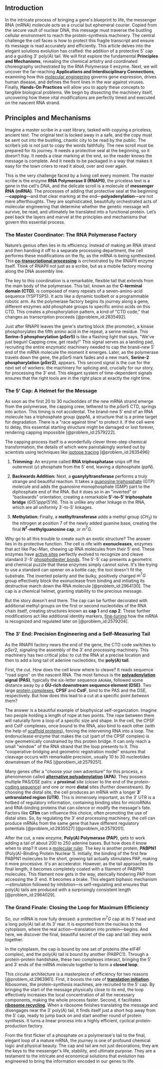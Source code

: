 ## Introduction
In the intricate process of bringing a gene's blueprint to life, the messenger RNA (mRNA) molecule acts as a crucial but ephemeral courier. Copied from the secure vault of nuclear DNA, this message must traverse the bustling cellular environment to reach the protein-synthesis machinery. The central challenge the cell faces is how to protect this fragile transcript and ensure its message is read accurately and efficiently. This article delves into the elegant solutions evolution has crafted: the addition of a protective 5' cap and a guiding 3' poly(A) tail. We will first explore the fundamental **Principles and Mechanisms**, revealing the chemical artistry and coordinated choreography orchestrated by the RNA Polymerase II enzyme. Next, we will uncover the far-reaching **Applications and Interdisciplinary Connections**, examining how this [molecular engineering](@article_id:188452) governs gene expression, drives human disease, and defines the front lines in the war against viruses. Finally, **Hands-On Practices** will allow you to apply these concepts to tangible biological problems. We begin by dissecting the machinery itself, uncovering how these vital modifications are perfectly timed and executed on the nascent RNA strand.

## Principles and Mechanisms

Imagine a master scribe in a vast library, tasked with copying a priceless, ancient text. The original text is locked away in a safe, and the copy must be sent out into the bustling, chaotic city to be read by the public. The scribe’s job is not just to copy the words faithfully. The new scroll must be prepared for its journey. It needs a protective seal at the beginning, so it doesn’t fray. It needs a clear marking at the end, so the reader knows the message is complete. And it needs to be packaged in a way that makes it easy for the town criers to read it aloud, over and over again.

This is the very challenge faced by a living cell every moment. The master scribe is the enzyme **RNA Polymerase II (RNAPII)**, the priceless text is a gene in the cell's DNA, and the delicate scroll is a molecule of **messenger RNA (mRNA)**. The processes of adding that protective seal at the beginning—**capping**—and that clear marking at the end—**polyadenylation**—are not mere afterthoughts. They are sophisticated, beautifully orchestrated acts of molecular engineering that determine whether the genetic message will survive, be read, and ultimately be translated into a functional protein. Let’s peel back the layers and marvel at the principles and mechanisms that govern this essential process.

### The Master Coordinator: The RNA Polymerase Factory

Nature’s genius often lies in its efficiency. Instead of making an RNA strand and then handing it off to a separate processing department, the cell performs these modifications on the fly, as the mRNA is being synthesized. This **[co-transcriptional processing](@article_id:267462)** is orchestrated by the RNAPII enzyme itself. Think of RNAPII not just as a scribe, but as a mobile factory moving along the DNA assembly line.

The key to this coordination is a remarkable, flexible tail that extends from the main body of the polymerase. This tail, known as the **C-terminal domain (CTD)**, is composed of many repeats of a seven-amino-acid sequence (YSPTSPS). It acts like a dynamic toolbelt or a programmable robotic arm. As the polymerase factory begins its journey along a gene, different enzymes add phosphate groups to specific amino acids on this CTD. This creates a phosphorylation pattern, a kind of "CTD code," that changes as transcription proceeds [@problem_id:2835492].

Just after RNAPII leaves the gene's starting block (the promoter), a kinase phosphorylates the fifth amino acid in the repeat, a serine residue. This **Serine-5 phosphorylation ($pSer5$)** is like a flashing light that says, "We've just begun! Capping crew, get ready!" This signal serves as a landing pad, recruiting the entire enzymatic machinery needed to cap the brand-new $5'$ end of the mRNA molecule the moment it emerges. Later, as the polymerase travels down the gene, the $pSer5$ mark fades and a new mark, **Serine-2 phosphorylation ($pSer2$)**, appears. This second signal is the cue for the next set of workers: the machinery for splicing and, crucially for our story, for processing the $3'$ end. This elegant system of time-dependent signals ensures that the right tools are in the right place at exactly the right time.

### The 5' Cap: A Helmet for the Message

As soon as the first $20$ to $30$ nucleotides of the new mRNA strand emerge from the polymerase, the capping crew, tethered to the $pSer5$ CTD, springs into action. This timing is not accidental. The brand-new $5'$ end of an RNA molecule has a triphosphate group ($pppN$), a structure that is a prime target for degradation. There is a "race against time" to protect it. If the cell were to delay, this essential starting structure might be damaged or lost forever, rendering capping impossible [@problem_id:2579222].

The capping process itself is a wonderfully clever three-step chemical transformation, the details of which were painstakingly worked out by scientists using techniques like [isotope tracing](@article_id:175783) [@problem_id:2835496]:

1.  **Trimming:** An enzyme called **RNA triphosphatase** snips off the outermost ($\gamma$) phosphate from the $5'$ end, leaving a diphosphate ($ppN$).

2.  **Backwards Addition:** Next, a **guanylyltransferase** performs a truly strange and beautiful reaction. It takes a [guanosine triphosphate](@article_id:177096) (GTP) molecule and adds the guanosine monophosphate (GMP) part to the diphosphate end of the RNA. But it does so in an "inverted" or "backwards" orientation, creating a remarkable **$5'$-to-$5'$ triphosphate bridge** ($G(5')ppp(5')N$). This is unlike any other linkage in the RNA, which are all uniformly $3'$-to-$5'$ linkages.

3.  **Methylation:** Finally, a **methyltransferase** adds a methyl group ($CH_3$) to the nitrogen at position 7 of the newly added guanine base, creating the final **$N^{7}$-methylguanosine cap**, or $m^{7}G$.

Why go to all this trouble to create such an exotic structure? The answer lies in its protective function. The cell is rife with **exonucleases**, enzymes that act like Pac-Man, chewing up RNA molecules from their $5'$ end. These enzymes have [active sites](@article_id:151671) perfectly evolved to recognize and cleave standard $3'$-$5'$ [phosphodiester bonds](@article_id:270643). The $5'$-$5'$ cap presents a geometric and chemical puzzle that these enzymes simply cannot solve. It's like trying to use a standard can opener on a bottle cap; the tool doesn't fit the substrate. The inverted polarity and the bulky, positively charged $m^{7}G$ group effectively block the exonuclease from binding and initiating its destructive march down the RNA molecule [@problem_id:2964130]. The cap is a chemical helmet, granting stability to the precious message.

But the story doesn't end there. The cap can be further decorated with additional methyl groups on the first or second nucleotides of the RNA chain itself, creating structures known as **cap 1** and **cap 2**. These further modifications act like additional identity markers, [fine-tuning](@article_id:159416) how the mRNA is recognized and regulated later on [@problem_id:2579204].

### The 3' End: Precision Engineering and a Self-Measuring Tail

As the RNAPII factory nears the end of the gene, the CTD code switches to $pSer2$, signaling the assembly of the $3'$ end processing machinery. This machinery has two critical jobs: to cut the RNA at a precise location and then to add a long tail of adenine nucleotides, the **poly(A) tail**.

First, the cut. How does the cell know where to cleave? It reads sequence "road signs" on the nascent RNA. The most famous is the **[polyadenylation](@article_id:274831) signal (PAS)**, typically the six-letter sequence `AAUAAA`, followed some distance away by a **GU-rich downstream sequence element (DSE)**. Two large [protein complexes](@article_id:268744), **CPSF** and **CstF**, bind to the PAS and the DSE, respectively. But how does this lead to a cut at a specific point *between* them?

The answer is a beautiful example of biophysical self-organization. Imagine two people holding a length of rope at two points. The rope between them will naturally form a loop of a specific size and shape. In the cell, the CPSF and CstF complexes, once bound to the RNA, also bind to each other (with the help of [scaffold proteins](@article_id:147509)), forcing the intervening RNA into a loop. The endonuclease enzyme that makes the cut (part of the CPSF complex) is now geometrically constrained by this protein bridge. It can only reach a small "window" of the RNA strand that the loop presents to it. This "cooperative-bridging and geometric registration model" ensures that cleavage occurs with remarkable precision, usually $10$ to $30$ nucleotides downstream of the PAS [@problem_id:2579251].

Many genes offer a "choose your own adventure" for this process, a phenomenon called **[alternative polyadenylation](@article_id:264442) (APA)**. They possess multiple PAS/DSE pairs: a **proximal** site (closer to the end of the protein-[coding sequence](@article_id:204334)) and one or more **distal** sites (further downstream). By choosing the distal site, the cell produces an mRNA with a longer **$3'$ untranslated region (UTR)**. This is immensely important, as the $3'$ UTR is a hotbed of regulatory information, containing binding sites for microRNAs and RNA-binding proteins that can silence or modify the message's fate. Factors like **CFIm** can influence this choice, often promoting the use of distal sites. So, by regulating the $3'$ end processing machinery, the cell can produce mRNAs from the same gene that have different regulatory potentials [@problem_id:2835527] [@problem_id:2579201].

After the cut, a new enzyme, **Poly(A) Polymerase (PAP)**, gets to work adding a tail of about $200$ to $250$ adenine bases. But how does it know when to stop? It uses a [molecular ruler](@article_id:166212). The key is another protein, **PABPN1** (Poly(A)-Binding Protein Nuclear 1). Initially, the binding of the first few PABPN1 molecules to the short, growing tail actually stimulates PAP, making it more processive. It's an accelerator. However, as the tail approaches its final length, it becomes completely coated with a filament of PABPN1 molecules. This filament now gets in the way, sterically hindering PAP from accessing the $3'$ end. It becomes a brake. This elegant biphasic mechanism—stimulation followed by inhibition—is self-regulating and ensures that poly(A) tails are produced with a surprisingly consistent length [@problem_id:2964029].

### The Grand Finale: Closing the Loop for Maximum Efficiency

So, our mRNA is now fully dressed: a protective $m^{7}G$ cap at its $5'$ head and a long poly(A) tail at its $3'$ rear. It is exported from the nucleus to the cytoplasm, where the real action—translation into protein—begins. And here, we discover the final, beautiful secret of the cap and tail: they work together.

In the cytoplasm, the cap is bound by one set of proteins (the eIF4F complex), and the poly(A) tail is bound by another (PABPC1). Through a protein-protein handshake, these two complexes interact, bringing the $5'$ and $3'$ ends of the mRNA molecule together to form a **closed loop**.

This circular architecture is a masterpiece of efficiency for two reasons [@problem_id:2963961]. First, it boosts the rate of **[translation initiation](@article_id:147631)**. Ribosomes, the protein-synthesis machines, are recruited to the $5'$ cap. By bringing the start of the message physically close to its end, the loop effectively increases the local concentration of all the necessary components, making the whole process faster. Second, it facilitates **[ribosome recycling](@article_id:262135)**. When a ribosome finishes translating the message and disengages near the $3'$ poly(A) tail, it finds itself just a short hop away from the $5'$ cap, ready to jump back on and start another round of protein synthesis. It turns a linear process into a highly efficient, cyclical protein-production factory.

From the first flicker of a phosphate on a polymerase's tail to the final, elegant loop of a mature mRNA, the journey is one of profound chemical logic and physical beauty. The cap and tail are not just decorations; they are the keys to the messenger's life, stability, and ultimate purpose. They are a testament to the intricate and economical solutions that evolution has engineered to bring the information encoded in our genes to life.